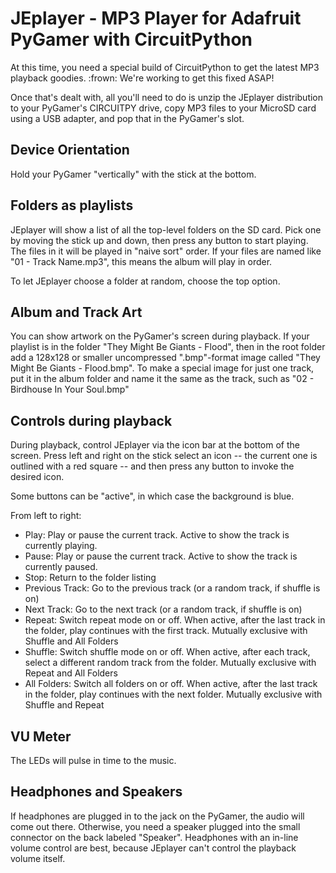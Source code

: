 # JEplayer - MP3 Player for Adafruit PyGamer with CircuitPython

At this time, you need a special build of CircuitPython to get the latest MP3 playback goodies.  :frown: We're working to get this fixed ASAP!

Once that's dealt with, all you'll need to do is unzip the JEplayer distribution
to your PyGamer's CIRCUITPY drive, copy MP3 files to your MicroSD card using a USB adapter,
and pop that in the PyGamer's slot.

## Device Orientation

Hold your PyGamer "vertically" with the stick at the bottom.

## Folders as playlists

JEplayer will show a list of all the top-level folders on the SD card.  Pick
one by moving the stick up and down, then press any button to start playing.
The files in it will be played in "naive sort" order.  If your files are named
like "01 - Track Name.mp3", this means the album will play in order.

To let JEplayer choose a folder at random, choose the top option.

## Album and Track Art

You can show artwork on the PyGamer's screen during playback.  If your playlist
is in the folder "They Might Be Giants - Flood", then in the root folder add a
128x128 or smaller uncompressed ".bmp"-format image called "They Might Be
Giants - Flood.bmp".  To make a special image for just one track, put it in the
album folder and name it the same as the track, such as "02 - Birdhouse In Your
Soul.bmp"

## Controls during playback

During playback, control JEplayer via the icon bar at the bottom of the screen.
Press left and right on the stick select an icon -- the current one is outlined
with a red square -- and then press any button to invoke the desired icon.

Some buttons can be "active", in which case the background is blue.

From left to right:
 * Play: Play or pause the current track.  Active to show the track is currently playing.
 * Pause: Play or pause the current track.  Active to show the track is currently paused.
 * Stop: Return to the folder listing
 * Previous Track: Go to the previous track (or a random track, if shuffle is on)
 * Next Track: Go to the next track (or a random track, if shuffle is on)
 * Repeat: Switch repeat mode on or off.  When active, after the last track in the folder, play continues with the first track.  Mutually exclusive with Shuffle and All Folders
 * Shuffle: Switch shuffle mode on or off.  When active, after each track, select a different random track from the folder.  Mutually exclusive with Repeat and All Folders
 * All Folders: Switch all folders on or off.  When active, after the last track in the folder, play continues with the next folder.  Mutually exclusive with Shuffle and Repeat

## VU Meter

The LEDs will pulse in time to the music.

## Headphones and Speakers

If headphones are plugged in to the jack on the PyGamer, the audio will come
out there.  Otherwise, you need a speaker plugged into the small connector on
the back labeled "Speaker".  Headphones with an in-line volume control are
best, because JEplayer can't control the playback volume itself.
